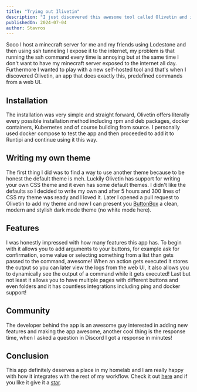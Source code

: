 ```yaml
---
title: "Trying out Ilivetin"
description: "I just discovered this awesome tool called Olivetin and it helped me automate my life."
publishedOn: 2024-07-04
author: Stavros
---
```


Sooo I host a minecraft server for me and my friends using Lodestone and then using ssh tunneling I expose it to the internet, my problem is that running the ssh command every time is annoying but at the same time I don't want to have my minecraft server exposed to the internet all day. Furthermore I wanted to play with a new self-hosted tool and that's when I discovered Olivetin, an app that does exactly this, predefined commands from a web UI.

## Installation

The installation was very simple and straight forward, Olivetin offers literally every possible installation method including rpm and deb packages, docker containers, Kubernetes and of course building from source. I personally used docker compose to test the app and then proceeded to add it to Runtipi and continue using it this way.

## Writing my own theme

The first thing I did was to find a way to use another theme because to be honest the default theme is meh. Luckily Olivetin has support for writing your own CSS theme and it even has some default themes. I didn't like the defaults so I decided to write my own and after 5 hours and 300 lines of CSS my theme was ready and I loved it. Later I opened a pull request to Olivetin to add my theme and now I can present you [ButtonBox](https://www.olivetin.app/themes/posts/buttonbox) a clean, modern and stylish dark mode theme (no white mode here).

## Features

I was honestly impressed with how many features this app has. To begin with it allows you to add arguments to your buttons, for example ask for confirmation, some value or selecting something from a list than gets passed to the command, awesome! When an action gets executed it stores the output so you can later view the logs from the web UI, it also allows you to dynamically see the output of a command while it gets executed! Last but not least it allows you to have multiple pages with different buttons and even folders and it has countless integrations including ping and docker support!

## Community

The developer behind the app is an awesome guy interested in adding new features and making the app awesome, another cool thing is the response time, when I asked a question in Discord I got a response in minutes!

## Conclusion

This app definitely deserves a place in my homelab and I am really happy with how it integrates with the rest of my workflow. Check it out [here](https://www.olivetin.app) and if you like it give it a [star](https://github.com/OliveTin/OliveTin).
